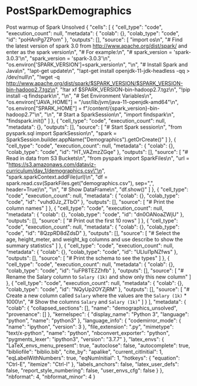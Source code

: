 # PostSparkDemographics
Post warmup of Spark Unsolved
{
 "cells": [
  {
   "cell_type": "code",
   "execution_count": null,
   "metadata": {
    "colab": {},
    "colab_type": "code",
    "id": "poHAnPg7ZPom"
   },
   "outputs": [],
   "source": [
    "import os\n",
    "# Find the latest version of spark 3.0  from http://www.apache.org/dist/spark/ and enter as the spark version\n",
    "# For example:\n",
    "# spark_version = 'spark-3.0.3'\n",
    "spark_version = 'spark-3.0.3'\n",
    "os.environ['SPARK_VERSION']=spark_version\n",
    "\n",
    "# Install Spark and Java\n",
    "!apt-get update\n",
    "!apt-get install openjdk-11-jdk-headless -qq > /dev/null\n",
    "!wget -q http://www.apache.org/dist/spark/$SPARK_VERSION/$SPARK_VERSION-bin-hadoop2.7.tgz\n",
    "!tar xf $SPARK_VERSION-bin-hadoop2.7.tgz\n",
    "!pip install -q findspark\n",
    "\n",
    "# Set Environment Variables\n",
    "os.environ[\"JAVA_HOME\"] = \"/usr/lib/jvm/java-11-openjdk-amd64\"\n",
    "os.environ[\"SPARK_HOME\"] = f\"/content/{spark_version}-bin-hadoop2.7\"\n",
    "\n",
    "# Start a SparkSession\n",
    "import findspark\n",
    "findspark.init()"
   ]
  },
  {
   "cell_type": "code",
   "execution_count": null,
   "metadata": {},
   "outputs": [],
   "source": [
    "# Start Spark session\n",
    "from pyspark.sql import SparkSession\n",
    "spark = SparkSession.builder.appName(\"Demographics\").getOrCreate()"
   ]
  },
  {
   "cell_type": "code",
   "execution_count": null,
   "metadata": {
    "colab": {},
    "colab_type": "code",
    "id": "HT_VAZmzZGqe"
   },
   "outputs": [],
   "source": [
    "# Read in data from S3 Buckets\n",
    "from pyspark import SparkFiles\n",
    "url = \"https://s3.amazonaws.com/dataviz-curriculum/day_1/demographics.csv\"\n",
    "spark.sparkContext.addFile(url)\n",
    "df = spark.read.csv(SparkFiles.get(\"demographics.csv\"), sep=\",\", header=True)\n",
    "\n",
    "# Show DataFrame\n",
    "df.show()"
   ]
  },
  {
   "cell_type": "code",
   "execution_count": null,
   "metadata": {
    "colab": {},
    "colab_type": "code",
    "id": "vuhd0Jz_ZTbO"
   },
   "outputs": [],
   "source": [
    "# Print the column names"
   ]
  },
  {
   "cell_type": "code",
   "execution_count": null,
   "metadata": {
    "colab": {},
    "colab_type": "code",
    "id": "dn0OANoaZWjU"
   },
   "outputs": [],
   "source": [
    "# Print out the first 10 rows"
   ]
  },
  {
   "cell_type": "code",
   "execution_count": null,
   "metadata": {
    "colab": {},
    "colab_type": "code",
    "id": "8QzpRD8dZdsD"
   },
   "outputs": [],
   "source": [
    "# Select the age, height_meter, and weight_kg columns and use describe to show the summary statistics"
   ]
  },
  {
   "cell_type": "code",
   "execution_count": null,
   "metadata": {
    "colab": {},
    "colab_type": "code",
    "id": "ULIuI1pNZfws"
   },
   "outputs": [],
   "source": [
    "# Print the schema to see the types"
   ]
  },
  {
   "cell_type": "code",
   "execution_count": null,
   "metadata": {
    "colab": {},
    "colab_type": "code",
    "id": "iuFP8TEZZhfb"
   },
   "outputs": [],
   "source": [
    "# Rename the Salary column to `Salary (1k)` and show only this new column"
   ]
  },
  {
   "cell_type": "code",
   "execution_count": null,
   "metadata": {
    "colab": {},
    "colab_type": "code",
    "id": "NQyUp2OYZjRM"
   },
   "outputs": [],
   "source": [
    "# Create a new column called `Salary` where the values are the `Salary (1k)` * 1000\n",
    "# Show the columns `Salary` and `Salary (1k)`"
   ]
  }
 ],
 "metadata": {
  "colab": {
   "collapsed_sections": [],
   "name": "demographics_unsolved",
   "provenance": []
  },
  "kernelspec": {
   "display_name": "Python 3",
   "language": "python",
   "name": "python3"
  },
  "language_info": {
   "codemirror_mode": {
    "name": "ipython",
    "version": 3
   },
   "file_extension": ".py",
   "mimetype": "text/x-python",
   "name": "python",
   "nbconvert_exporter": "python",
   "pygments_lexer": "ipython3",
   "version": "3.7.7"
  },
  "latex_envs": {
   "LaTeX_envs_menu_present": true,
   "autoclose": false,
   "autocomplete": true,
   "bibliofile": "biblio.bib",
   "cite_by": "apalike",
   "current_citInitial": 1,
   "eqLabelWithNumbers": true,
   "eqNumInitial": 1,
   "hotkeys": {
    "equation": "Ctrl-E",
    "itemize": "Ctrl-I"
   },
   "labels_anchors": false,
   "latex_user_defs": false,
   "report_style_numbering": false,
   "user_envs_cfg": false
  }
 },
 "nbformat": 4,
 "nbformat_minor": 4
}
